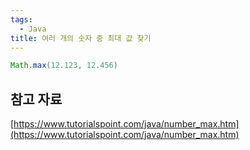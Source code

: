 ```yaml
---
tags:
  - Java
title: 여러 개의 숫자 중 최대 값 찾기
---
```


```java
Math.max(12.123, 12.456)
```

## 참고 자료

[https://www.tutorialspoint.com/java/number_max.htm](https://www.tutorialspoint.com/java/number_max.htm)
